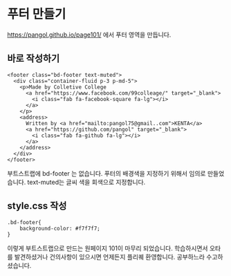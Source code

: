 # 푸터 만들기

https://pangol.github.io/page101/ 에서 푸터 영역을 만듭니다.

## 바로 작성하기

```
<footer class="bd-footer text-muted">
  <div class="container-fluid p-3 p-md-5">
    <p>Made by Colletive College
      <a href="https://www.facebook.com/99colleage/" target="_blank">
        <i class="fab fa-facebook-square fa-lg"></i>
      </a>
    </p>
    <address>
      Written by <a href="mailto:pangol75@gmail..com">KENTA</a>
      <a href="https://github.com/pangol" target="_blank">
        <i class="fab fa-github fa-lg"></i>
      </a>
    </address>
  </div>
</footer>
```
부트스트랩에 bd-footer 는 없습니다. 푸터의 배경색을 지정하기 위해서 임의로 만들었습니다.
text-muted는 글씨 색을 회색으로 지정합니다.

## style.css 작성

```
.bd-footer{
	background-color: #f7f7f7;
}
```

이렇게 부트스트랩으로 만드는 원페이지 101이 마무리 되었습니다.
학습하시면서 오타를 발견하셨거나 건의사항이 있으시면 언제든지 플리퀘 환영합니다.
공부하느라 수고하셨습니다.